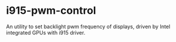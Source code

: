 # i915-pwm-control
An utility to set backlight pwm frequency of displays, driven by Intel integrated GPUs with i915 driver.
